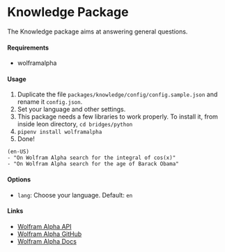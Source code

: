 # Knowledge Package

The Knowledge package aims at answering general questions.

#### Requirements
- wolframalpha

#### Usage

1. Duplicate the file `packages/knowledge/config/config.sample.json` and rename it `config.json`.
2. Set your language and other settings.
3. This package needs a few libraries to work properly. To install it, from inside leon directory, `cd bridges/python`
4. `pipenv install wolframalpha`
5. Done!

```
(en-US)
- "On Wolfram Alpha search for the integral of cos(x)"
- "On Wolfram Alpha search for the age of Barack Obama"

```

#### Options
- `lang`: Choose your language. Default: `en`

#### Links

- [Wolfram Alpha API](http://developer.wolframalpha.com)
- [Wolfram Alpha GitHub](https://github.com/jaraco/wolframalpha)
- [Wolfram Alpha Docs](http://products.wolframalpha.com/docs/WolframAlpha-API-Reference.pdf)
